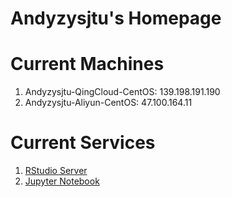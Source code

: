 # Andyzysjtu's Homepage
# Current Machines
1. Andyzysjtu-QingCloud-CentOS: 139.198.191.190
2. Andyzysjtu-Aliyun-CentOS: 47.100.164.11

# Current Services
1. [RStudio Server](http://47.100.164.11:8787)
2. [Jupyter Notebook](http://47.100.164.11:8888)
